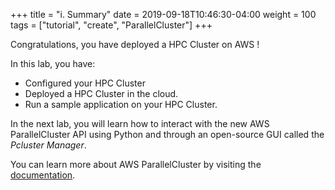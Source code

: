 +++
title = "i. Summary"
date = 2019-09-18T10:46:30-04:00
weight = 100
tags = ["tutorial", "create", "ParallelCluster"]
+++

Congratulations, you have deployed a HPC Cluster on AWS !

In this lab, you have:
- Configured your HPC Cluster
- Deployed a HPC Cluster in the cloud.
- Run a sample application on your HPC Cluster.

In the next lab, you will learn how to interact with the new AWS ParallelCluster API using Python and through an open-source GUI called the *Pcluster Manager*.

You can learn more about AWS ParallelCluster by visiting the [documentation](https://docs.aws.amazon.com/parallelcluster/latest/ug/what-is-aws-parallelcluster.html).
